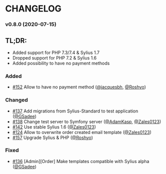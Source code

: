 # CHANGELOG

### v0.8.0 (2020-07-15)

## TL;DR:

- Added support for PHP 7.3/7.4 & Sylius 1.7
- Dropped support for PHP 7.2 & Sylius 1.6
- Added possibility to have no payment methods

### Added
- [#152](https://github.com/Sylius/AdminOrderCreationPlugin/issues/152) Allow to have no payment method ([@jacquesbh](https://github.com/jacquesbh), [@Roshyo](https://github.com/Roshyo))

### Changed
- [#137](https://github.com/Sylius/AdminOrderCreationPlugin/issues/137) Add migrations from Sylius-Standard to test application ([@GSadee](https://github.com/GSadee))
- [#138](https://github.com/Sylius/AdminOrderCreationPlugin/issues/138) Change test server to Symfony server ([@AdamKasp](https://github.com/AdamKasp), [@Zales0123](https://github.com/Zales0123))
- [#142](https://github.com/Sylius/AdminOrderCreationPlugin/issues/142) Use stable Sylius 1.6 ([@Zales0123](https://github.com/Zales0123))
- [#124](https://github.com/Sylius/AdminOrderCreationPlugin/issues/124) Allow to overwrite order created email template ([@Zales0123](https://github.com/Zales0123))
- [#157](https://github.com/Sylius/AdminOrderCreationPlugin/issues/157) Upgrade Sylius & PHP ([@Roshyo](https://github.com/Roshyo))

### Fixed
- [#136](https://github.com/Sylius/AdminOrderCreationPlugin/issues/136) [Admin][Order] Make templates compatible with Sylius alpha ([@GSadee](https://github.com/GSadee))

